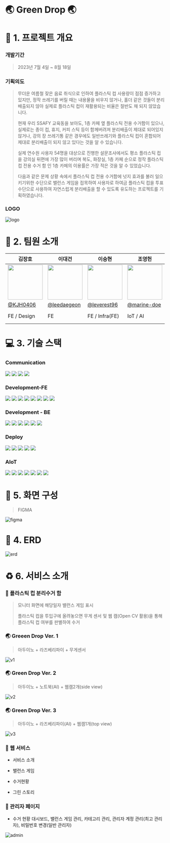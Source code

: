 #  :earth_asia: Green Drop :earth_asia:

# 📜 1. 프로젝트 개요 
### 개발기간
> 2023년 7월 4일 ~ 8월 18일

### 기획의도
> 무더운 여름철 잦은 음료 취식으로 인하여 플라스틱 컵 사용량이 점점 증가하고 있지만, 정작 쓰레기를 버릴 때는 내용물을 비우지 않거나, 홀더 같은 것들이 분리배출되지 않아  실제로 플라스틱 컵이 재활용되는 비율은 절반도 채 되지 않았습니다.
> 
> 현재 우리 SSAFY 교육동을 보아도, 1층 카페 옆 플라스틱 전용 수거함이 있으나, 실제로는 종이 컵, 휴지, 커피 스틱 등이 함께버려져 분리배출이 제대로 되어있지 않거나, 강의  장 쓰레기통 같은 경우에도 일반쓰레기와 플라스틱 컵이 혼합되어 제대로 분리배출이 되지 않고 있다는 것을 알 수 있습니다.
> 
> 실제 연수원 사용자 54명을 대상으로 진행한 설문조사에서도 평소 플라스틱 컵을 강의실 뒤편에 가장 많이 버리며 복도, 화장실, 1층 카페 순으로 정작 플라스틱 컵 전용 수거 함 인 1층 카페의 이용률은 가장 적은 것을 알 수 있었습니다.
> 
> 다음과 같은 문제 상황 속에서 플라스틱 컵 전용 수거함에 넛지 효과를 불러 일으키기위한 수단으로 밸런스 게임을 접목하여 사용자로 하여금 플라스틱 컵을 투표수단으로 사용하여 자연스럽게 분리배출을 할 수 있도록 유도하는 프로젝트를 기획하였습니다.

### LOGO
![logo](https://github.com/Green-Drop/GreenDrop/assets/107913312/9512d1bf-da0c-456e-b337-1b0553f44fb1)


# 👯 2. 팀원 소개
|김장호|이대건|이승현|조영헌|천원준|최경인|
|---|---|---|---|---|---|
|<img src="https://avatars.githubusercontent.com/u/48538519?v=4" width="110">|<img src="https://avatars.githubusercontent.com/u/102503928?v=4" width="110">|<img src="https://avatars.githubusercontent.com/u/104187750?v=4" width="110">|<img src="https://avatars.githubusercontent.com/u/109343692?v=4" width="110">|<img src="https://avatars.githubusercontent.com/u/40604592?v=4" width="110">|<img src="https://avatars.githubusercontent.com/u/107913312?v=4" width="110">|
|[@KJH0406](https://github.com/KJH0406)|[@leedaegeon](https://github.com/leedaegeon)|[@leverest96](https://github.com/leverest96)|[@marine-doe](https://github.com/marine-doe)|[@wonjunchun](https://github.com/wonjunchun)|[@Fizioo0102](https://github.com/Fizioo0102)|
|FE / Design |FE|FE / Infra(FE)|IoT / AI|BE / AI / DB|BE / Infra(BE) / DB|

# 💻 3. 기술 스택

### Communication
  <img src="https://img.shields.io/badge/gitlab-FC6D26?style=for-the-badge&logo=gitlab&logoColor=white">  <img src="https://img.shields.io/badge/git-F05032?style=for-the-badge&logo=git&logoColor=white"> <img src="https://img.shields.io/badge/notion-000000?style=for-the-badge&logo=notion&logoColor=white"> <img src="https://img.shields.io/badge/mattermost-0058CC?style=for-the-badge&logo=mattermost&logoColor=white">
  
### Development-FE
<img src="https://img.shields.io/badge/react-61DAFB?style=for-the-badge&logo=react&logoColor=white"> <img src="https://img.shields.io/badge/redux-764ABC?style=for-the-badge&logo=redux&logoColor=white"> <img src="https://img.shields.io/badge/node.js-339933?style=for-the-badge&logo=node.js&logoColor=white">  <img src="https://img.shields.io/badge/html5-E34F26?style=for-the-badge&logo=html5&logoColor=white"> <img src="https://img.shields.io/badge/css-1572B6?style=for-the-badge&logo=css3&logoColor=white"> <img src="https://img.shields.io/badge/javascript-F7DF1E?style=for-the-badge&logo=javascript&logoColor=black"> <img src="https://img.shields.io/badge/axios-5A29E4?style=for-the-badge&logo=axios&logoColor=white"> <img src="https://img.shields.io/badge/figma-F24E1E?style=for-the-badge&logo=figma&logoColor=white">

### Development - BE
<img src="https://img.shields.io/badge/java-007396?style=for-the-badge&logo=java&logoColor=white"> <img src="https://img.shields.io/badge/springboot-6DB33F?style=for-the-badge&logo=springboot&logoColor=white"> <img src="https://img.shields.io/badge/springsecurity-6DB33F?style=for-the-badge&logo=springsecurity&logoColor=white">  <img src="https://img.shields.io/badge/gradle-02303A?style=for-the-badge&logo=gradle&logoColor=white"> <img src="https://img.shields.io/badge/mysql-4479A1?style=for-the-badge&logo=mysql&logoColor=white"> <img src="https://img.shields.io/badge/postman-FF6C37?style=for-the-badge&logo=postman&logoColor=white">

### Deploy
<img src="https://img.shields.io/badge/AmazonEC2-FF9900?style=for-the-badge&logo=AmazonEC2&logoColor=white"> <img src="https://img.shields.io/badge/nginx-009639?style=for-the-badge&logo=nginx&logoColor=white"> <img src="https://img.shields.io/badge/docker-2496ED?style=for-the-badge&logo=docker&logoColor=white"> <img src="https://img.shields.io/badge/jenkins-D24939?style=for-the-badge&logo=jenkins&logoColor=white"> <img src="https://img.shields.io/badge/ubuntu-E95420?style=for-the-badge&logo=ubuntu&logoColor=white">

### AIoT
<img src="https://img.shields.io/badge/python-3776AB?style=for-the-badge&logo=python&logoColor=white"> <img src="https://img.shields.io/badge/Flask-000000?style=for-the-badge&logo=Flask&logoColor=white"> <img src="https://img.shields.io/badge/Tensorflow-FF6F00?style=for-the-badge&logo=Tensorflow&logoColor=white"> <img src="https://img.shields.io/badge/arduino-00878F?style=for-the-badge&logo=arduino&logoColor=white"> <img src="https://img.shields.io/badge/openCV-5C3EE8?style=for-the-badge&logo=openCV&logoColor=white"> <img src="https://img.shields.io/badge/raspberryPI-A22846?style=for-the-badge&logo=raspberryPI&logoColor=white">  <img src="https://img.shields.io/badge/C++ -00599C?style=for-the-badge&logo=C++ &logoColor=white">

# 📂 5. 화면 구성
> FIGMA

![figma](https://github.com/Green-Drop/GreenDrop/assets/107913312/326b2187-5de2-450c-b918-3c06f0607dd2)

# 📃 4. ERD
![erd](https://github.com/Green-Drop/GreenDrop/assets/107913312/a7004e5b-04ab-4f5a-a03e-c3a5d5834111)

# ♻️ 6. 서비스 소개
### 🥤 플라스틱 컵 분리수거 함
> 모니터 화면에 해당일자 밸런스 게임 표시
> 
> 플라스틱 컵을 투입구에 올려놓으면 무게 센서 및 웹 캠(Open CV 활용)을 통해 플라스틱 컵 여부를 판별하여 수거

### :earth_asia: Greeen Drop Ver. 1
> 아두이노 + 라즈베리파이 + 무게센서

![v1](https://github.com/Green-Drop/GreenDrop/assets/107913312/9ccbabb7-7f1b-47d5-8df4-a7794fd7dafe)

### :earth_asia: Green Drop Ver. 2
> 아두이노 + 노트북(AI) + 웹캠2개(side view)

![v2](https://github.com/Green-Drop/GreenDrop/assets/107913312/e9617533-23cc-4526-8ac5-7003ce9df917)

### :earth_asia: Green Drop Ver. 3
> 아두이노 + 라즈베리파이(AI) + 웹캠1개(top view)

![v3](https://github.com/Green-Drop/GreenDrop/assets/107913312/9e4b745d-4f8f-49a3-bf99-46b75a2da82d)

### 📱 웹 서비스
- 서비스 소개 

- 밸런스 게임 

- 수거현황

- 그린 스토리

### 🔑 관리자 페이지
- 수거 현황 대시보드, 밸런스 게임 관리, 카테고리 관리, 관리자 계정 관리(최고 관리자), 비밀번호 변경(일반 관리자)

![admin](https://github.com/Green-Drop/GreenDrop/assets/107913312/952f55e7-c2dc-4639-bbf8-b3fff14f47c2)
